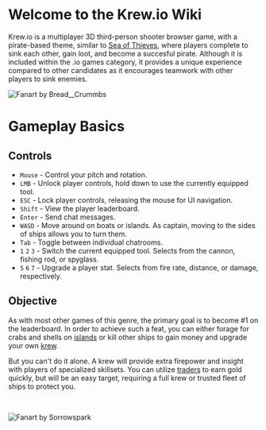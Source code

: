 # Welcome to the Krew.io Wiki
Krew.io is a multiplayer 3D third-person shooter browser game, with a pirate-based theme, similar to [Sea of Thieves](https://www.seaofthieves.com/), where players complete to sink each other, gain loot, and become a succesful pirate. Although it is included within the .io games category, it provides a unique experience compared to other candidates as it encourages teamwork with other players to sink enemies.

![Fanart by Bread__Crummbs](/assets/img/art/bread__crumbs/intro.png)


# Gameplay Basics

## Controls
 * `Mouse` - Control your pitch and rotation.
 * `LMB` - Unlock player controls, hold down to use the currently equipped tool.
 * `ESC` - Lock player controls, releasing the mouse for UI navigation.
 * `Shift` - View the player leaderboard.
 * `Enter` - Send chat messages.
 * `WASD` - Move around on boats or islands. As captain, moving to the sides of ships allows you to turn them.
 * `Tab` - Toggle between individual chatrooms.
 * `1` `2` `3` - Switch the current equipped tool. Selects from the cannon, fishing rod, or spyglass.
 * `5` `6` `7` - Upgrade a player stat. Selects from fire rate, distance, or damage, respectively.

## Objective
As with most other games of this genre, the primary goal is to become #1 on the leaderboard. In order to achieve such a feat, you can either forage for crabs and shells on [islands](pages/islands.md) or kill other ships to gain money and upgrade your own [krew](pages/ships.md).

But you can't do it alone. A krew will provide extra firepower and insight with players of specialized skillsets. You can utilize [traders](pages/ships/traders/trader1.md) to earn gold quickly, but will be an easy target, requiring a full krew or trusted fleet of ships to protect you.

<br>

![Fanart by Sorrowspark](/assets/img/art/sorrowspark/splash.png)
